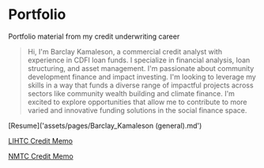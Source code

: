 # Portfolio
Portfolio material from my credit underwriting career

> Hi, I'm Barclay Kamaleson, a commercial credit analyst with experience in CDFI loan funds. I specialize in financial analysis, loan structuring, and asset management. I'm passionate about community development finance and impact investing. I'm looking to leverage my skills in a way that funds a diverse range of impactful projects across sectors like community wealth building and climate finance. I'm excited to explore opportunities that allow me to contribute to more varied and innovative funding solutions in the social finance space.

[Resume]('assets/pages/Barclay_Kamaleson (general).md')

[LIHTC Credit Memo](https://bkamaleson.github.io/Portfolio/LIHTC%20Credit%20Memo%20[Redacted%20Sample]%20FINAL.html)

[NMTC Credit Memo](https://bkamaleson.github.io/Portfolio/NMTC%20Credit%20Memo%20[Redacted%20Sample].html)
